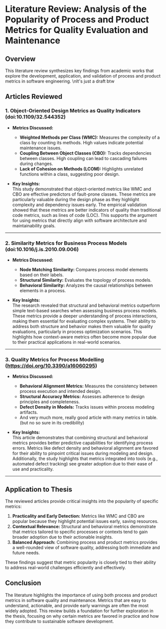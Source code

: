 # Literature Review: Analysis of the Popularity of Process and Product Metrics for Quality Evaluation and Maintenance

## Overview
This literature review synthesizes key findings from academic works that explore the development, application, and validation of process and product metrics in software engineering. \nIt's just a draft btw

## Articles Reviewed

### 1. Object-Oriented Design Metrics as Quality Indicators (doi:10.1109/32.544352)
- **Metrics Discussed:**  
  - **Weighted Methods per Class (WMC):** Measures the complexity of a class by counting its methods. High values indicate potential maintenance issues.  
  - **Coupling Between Object Classes (CBO):** Tracks dependencies between classes. High coupling can lead to cascading failures during changes.  
  - **Lack of Cohesion on Methods (LCOM):** Highlights unrelated functions within a class, suggesting poor design.  

- **Key Insights:**  
  This study demonstrated that object-oriented metrics like WMC and CBO are effective predictors of fault-prone classes. These metrics are particularly valuable during the design phase as they highlight complexity and dependency issues early. The empirical validation showed that these metrics are better indicators of quality than traditional code metrics, such as lines of code (LOC). This supports the argument for using metrics that directly align with software architecture and maintainability goals.

---

### 2. Similarity Metrics for Business Process Models (doi:10.1016/j.is.2010.09.006)
- **Metrics Discussed:**  
  - **Node Matching Similarity:** Compares process model elements based on their labels.  
  - **Structural Similarity:** Evaluates the topology of process models.  
  - **Behavioral Similarity:** Analyzes the causal relationships between elements in a process.  

- **Key Insights:**  
  The research revealed that structural and behavioral metrics outperform simple text-based searches when assessing business process models. These metrics provide a deeper understanding of process interactions, making them essential for evaluating complex systems. Their ability to address both structure and behavior makes them valuable for quality evaluations, particularly in process optimization scenarios. This highlights how context-aware metrics often become more popular due to their practical applications in real-world scenarios.

---

### 3. Quality Metrics for Process Modelling (https://doi.org/10.3390/a16060295) 
- **Metrics Discussed:**  
  - **Behavioral Alignment Metrics:** Measures the consistency between process execution and intended design.  
  - **Structural Accuracy Metrics:** Assesses adherence to design principles and completeness.  
  - **Defect Density in Models:** Tracks issues within process modeling artifacts.
  - And very much more, really good article with many metrics in table. (but no so sure in its credibility)

- **Key Insights:**  
  This article demonstrates that combining structural and behavioral metrics provides better predictive capabilities for identifying process errors. Metrics like defect density and behavioral alignment are favored for their ability to pinpoint critical issues during modeling and design. Additionally, the study highlights that metrics integrated into tools (e.g., automated defect tracking) see greater adoption due to their ease of use and practicality.

---

## Application to Thesis
The reviewed articles provide critical insights into the popularity of specific metrics:  
1. **Practicality and Early Detection:** Metrics like WMC and CBO are popular because they highlight potential issues early, saving resources.  
2. **Contextual Relevance:** Structural and behavioral metrics demonstrate that metrics tailored to specific processes or contexts tend to gain broader adoption due to their actionable insights.  
3. **Balanced Approach:** Combining process and product metrics provides a well-rounded view of software quality, addressing both immediate and future needs.

These findings suggest that metric popularity is closely tied to their ability to address real-world challenges efficiently and effectively.

## Conclusion
The literature highlights the importance of using both process and product metrics in software quality and maintenance. Metrics that are easy to understand, actionable, and provide early warnings are often the most widely adopted. This review builds a foundation for further exploration in the thesis, focusing on why certain metrics are favored in practice and how they contribute to sustainable software development.
